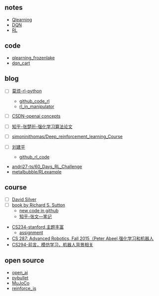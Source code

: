 ## notes

- [Qlearning](rl/q_learning.md)
- [DQN](rl/dqn.md)
- [RL](rl/rl.md)

## code

 - [qlearning_frozenlake](rl/qlearning_frozenlake)
 - [dqn_cart](rl/dqn_cart.py)

## blog

- [ ] [莫烦-rl-python](https://morvanzhou.github.io/tutorials/machine-learning/reinforcement-learning/)
    - [github_code_rl](https://github.com/MorvanZhou/Reinforcement-learning-with-tensorflow)
    - [rl_in_manipulator](https://morvanzhou.github.io/tutorials/machine-learning/ML-practice/RL-build-arm-from-scratch1/)

- [ ] [CSDN-openai concepts](https://blog.csdn.net/p312011150/article/details/80826704)
- [ ] [知乎-张楚珩-强化学习算法论文](https://zhuanlan.zhihu.com/p/46600521)
- [ ] [simoninithomas/Deep_reinforcement_learning_Course](https://github.com/simoninithomas/Deep_reinforcement_learning_Course)
- [ ] [刘建平](https://www.cnblogs.com/pinard/category/1254674.html)
    - [github_rl_code](https://github.com/ljpzzz/machinelearning/tree/master/reinforcement-learning)
- [andri27-ts/60_Days_RL_Challenge](https://github.com/andri27-ts/60_Days_RL_Challenge)
- [metalbubble/RLexample](https://github.com/metalbubble/RLexample)



## course

- [ ] [David Silver](http://www0.cs.ucl.ac.uk/staff/D.Silver/web/Teaching.html)
- [ ] [book by Richard S. Sutton](http://incompleteideas.net/sutton/book/the-book-2nd.html)
    - [new code in github](https://github.com/ShangtongZhang/reinforcement-learning-an-introduction)
    - [知乎-张文—笔记](https://zhuanlan.zhihu.com/p/60973392)
- [CS234-stanford,主题丰富](http://web.stanford.edu/class/cs234/index.html)
    - [assignment](http://web.stanford.edu/class/cs234/assignments.html)
- [CS 287: Advanced Robotics, Fall 2015（Peter Abeel,强化学习和机器人](https://people.eecs.berkeley.edu/~pabbeel/cs287-fa15/#syllabus)
- [CS294-前言，模仿学习，机器人背景相关](http://rail.eecs.berkeley.edu/deeprlcourse/)

## open source

- [open_ai](https://openai.com/progress/)
- [pybullet](https://pybullet.org/wordpress/)
- [MuJoCo](http://www.mujoco.org/)
- [reinforce_js](https://cs.stanford.edu/people/karpathy/reinforcejs/)
